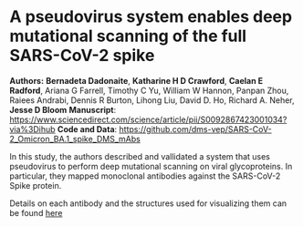 # A pseudovirus system enables deep mutational scanning of the full SARS-CoV-2 spike

**Authors:** **Bernadeta Dadonaite**, **Katharine H D Crawford**, **Caelan E Radford**, Ariana G Farrell, Timothy C Yu, William W Hannon, Panpan Zhou, Raiees Andrabi, Dennis R Burton, Lihong Liu, David D. Ho, Richard A. Neher, **Jesse D Bloom**
**Manuscript**: https://www.sciencedirect.com/science/article/pii/S0092867423001034?via%3Dihub
**Code and Data**: https://github.com/dms-vep/SARS-CoV-2_Omicron_BA.1_spike_DMS_mAbs

In this study, the authors described and vallidated a system that uses pseudovirus to perform deep mutational scanning on viral glycoproteins. In particular, they mapped monoclonal antibodies against the SARS-CoV-2 Spike protein.

Details on each antibody and the structures used for visualizing them can be found [here](/tests/SARS2-Omicron-BA1-DMS/experiments.csv)
